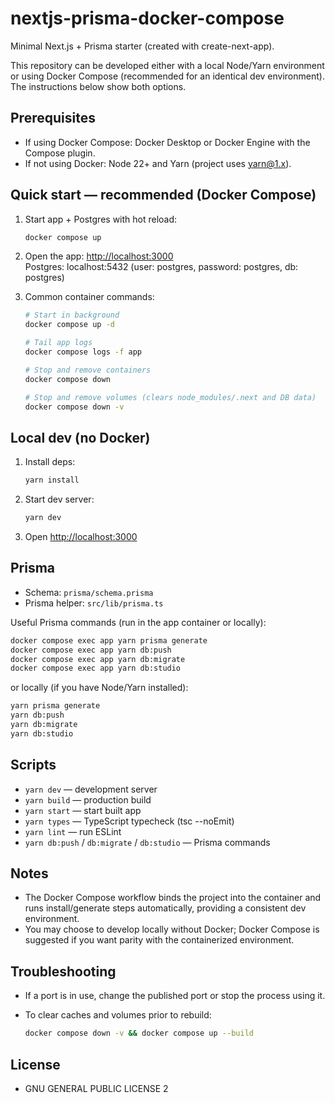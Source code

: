 # nextjs-prisma-docker-compose

Minimal Next.js + Prisma starter (created with create-next-app).

This repository can be developed either with a local Node/Yarn environment or using Docker Compose (recommended for an identical dev environment). The instructions below show both options.

## Prerequisites

- If using Docker Compose: Docker Desktop or Docker Engine with the Compose plugin.
- If not using Docker: Node 22+ and Yarn (project uses yarn@1.x).

## Quick start — recommended (Docker Compose)

1. Start app + Postgres with hot reload:

   ```bash
   docker compose up
   ```

2. Open the app: [http://localhost:3000](http://localhost:3000)  
   Postgres: localhost:5432 (user: postgres, password: postgres, db: postgres)

3. Common container commands:

   ```bash
   # Start in background
   docker compose up -d

   # Tail app logs
   docker compose logs -f app

   # Stop and remove containers
   docker compose down

   # Stop and remove volumes (clears node_modules/.next and DB data)
   docker compose down -v
   ```

## Local dev (no Docker)

1. Install deps:

   ```bash
   yarn install
   ```

2. Start dev server:

   ```bash
   yarn dev
   ```

3. Open [http://localhost:3000](http://localhost:3000)

## Prisma

- Schema: `prisma/schema.prisma`
- Prisma helper: `src/lib/prisma.ts`

Useful Prisma commands (run in the app container or locally):

```bash
docker compose exec app yarn prisma generate
docker compose exec app yarn db:push
docker compose exec app yarn db:migrate
docker compose exec app yarn db:studio
```

or locally (if you have Node/Yarn installed):

```bash
yarn prisma generate
yarn db:push
yarn db:migrate
yarn db:studio
```

## Scripts

- `yarn dev` — development server
- `yarn build` — production build
- `yarn start` — start built app
- `yarn types` — TypeScript typecheck (tsc --noEmit)
- `yarn lint` — run ESLint
- `yarn db:push` / `db:migrate` / `db:studio` — Prisma commands

## Notes

- The Docker Compose workflow binds the project into the container and runs install/generate steps automatically, providing a consistent dev environment.
- You may choose to develop locally without Docker; Docker Compose is suggested if you want parity with the containerized environment.

## Troubleshooting

- If a port is in use, change the published port or stop the process using it.
- To clear caches and volumes prior to rebuild:

  ```bash
  docker compose down -v && docker compose up --build
  ```

## License

- GNU GENERAL PUBLIC LICENSE 2
